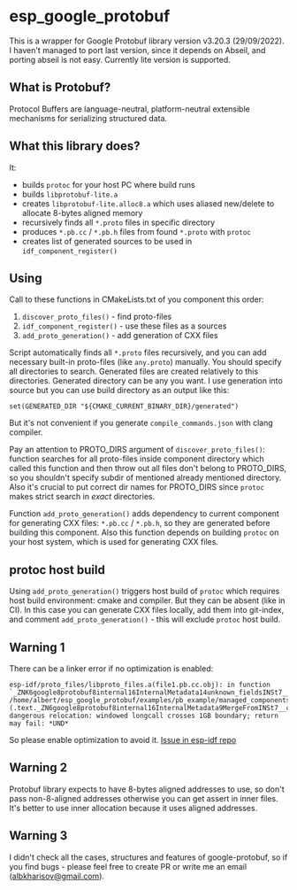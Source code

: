 # esp_google_protobuf

This is a wrapper for Google Protobuf library version v3.20.3 (29/09/2022).
I haven't managed to port last version, since it depends on Abseil,
and porting abseil is not easy. Currently lite version is supported.


## What is Protobuf?

Protocol Buffers are language-neutral, platform-neutral extensible mechanisms for serializing structured data.


## What this library does?

It:
* builds `protoc` for your host PC where build runs
* builds `libprotobuf-lite.a`
* creates `libprotobuf-lite.alloc8.a` which uses aliased new/delete
to allocate 8-bytes aligned memory
* recursively finds all `*.proto` files in specific directory
* produces `*.pb.cc` / `*.pb.h` files from found `*.proto` with `protoc`
* creates list of generated sources to be used in `idf_component_register()`


## Using

Call to these functions in CMakeLists.txt of you component this order:

1. `discover_proto_files()` - find proto-files
2. `idf_component_register()` - use these files as a sources
3. `add_proto_generation()` - add generation of CXX files

Script automatically finds all `*.proto` files recursively, and
you can add necessary built-in proto-files (like `any.proto`) manually.
You should specify all directories to search. Generated files are
created relatively to this directories.
Generated directory can be any you want. I use generation into source
but you can use build directory as an output like this:
```
set(GENERATED_DIR "${CMAKE_CURRENT_BINARY_DIR}/generated")
```
But it's not convenient if you generate `compile_commands.json` with clang compiler.

Pay an attention to PROTO_DIRS argument of `discover_proto_files()`:
function searches for all proto-files inside component directory which called this function
and then throw out all files don't belong to PROTO_DIRS, so you shouldn't specify
subdir of mentioned already mentioned directory.
Also it's crucial to put correct dir names for PROTO_DIRS since `protoc` makes strict
search in *exact* directories.

Function `add_proto_generation()` adds dependency to current component for generating
CXX files: `*.pb.cc` / `*.pb.h`, so they are generated before building this component.
Also this function depends on building `protoc` on your host system, which is used
for generating CXX files.

## protoc host build

Using `add_proto_generation()` triggers host build of `protoc` which requires
host build environment: cmake and compiler. But they can be absent (like in CI).
In this case you can generate CXX files locally, add them into git-index,
and comment `add_proto_generation()` - this will exclude `protoc` host build.

## Warning 1

There can be a linker error if no optimization is enabled:
```
esp-idf/proto_files/libproto_files.a(file1.pb.cc.obj): in function `_ZNK6google8protobuf8internal16InternalMetadata14unknown_fieldsINSt7__cxx1112basic_stringIcSt11char_traitsIcESaIcEEEEERKT_PFSC_vE':
/home/albert/esp_google_protobuf/examples/pb_example/managed_components/albkharisov__esp_google_protobuf/protobuf/src/google/protobuf/metadata_lite.h:138:(.text._ZN6google8protobuf8internal16InternalMetadata9MergeFromINSt7__cxx1112basic_stringIcSt11char_traitsIcESaIcEEEEEvRKS2_[_ZN6google8protobuf8internal16InternalMetadata9MergeFromINSt7__cxx1112basic_stringIcSt11char_traitsIcESaIcEEEEEvRKS2_]+0x18): dangerous relocation: windowed longcall crosses 1GB boundary; return may fail: *UND*
```
So please enable optimization to avoid it.
[Issue in esp-idf repo](https://github.com/espressif/esp-idf/issues/15381)


## Warning 2

Protobuf library expects to have 8-bytes aligned addresses to use, so don't pass non-8-aligned
addresses otherwise you can get assert in inner files. It's better to use inner allocation
because it uses aligned addresses.


## Warning 3

I didn't check all the cases, structures and features of google-protobuf,
so if you find bugs - please feel free to create PR or write me an email (albkharisov@gmail.com).

